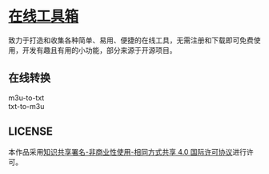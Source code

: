 # [在线工具箱](https://tool.fyk.us.kg/)

致力于打造和收集各种简单、易用、便捷的在线工具，无需注册和下载即可免费使用，开发有趣且有用的小功能，部分来源于开源项目。


## 在线转换

m3u-to-txt<br>
txt-to-m3u


## LICENSE

本作品采用[知识共享署名-非商业性使用-相同方式共享 4.0 国际许可协议](https://creativecommons.org/licenses/by-nc-sa/4.0/)进行许可。
